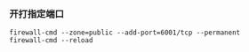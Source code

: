 ### 开打指定端口
```console
firewall-cmd --zone=public --add-port=6001/tcp --permanent
firewall-cmd --reload
```